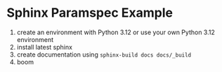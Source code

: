# Sphinx Paramspec Example

1. create an environment with Python 3.12 or use your own Python 3.12 environment
2. install latest sphinx
3. create documentation using `sphinx-build docs docs/_build`
4. boom
